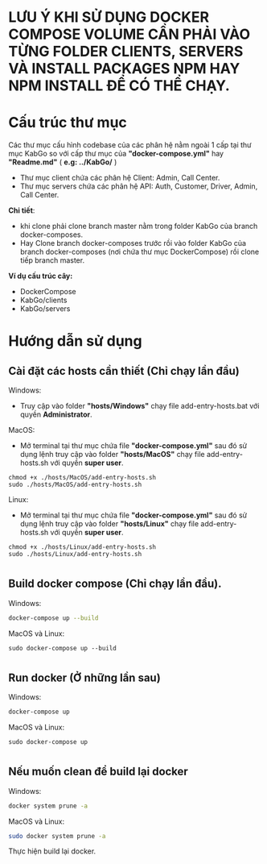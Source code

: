 # LƯU Ý KHI SỬ DỤNG DOCKER COMPOSE VOLUME CẦN PHẢI VÀO TỪNG FOLDER CLIENTS, SERVERS VÀ INSTALL PACKAGES NPM HAY NPM INSTALL ĐỂ CÓ THỂ CHẠY.
#
# Cấu trúc thư mục
Các thư mục cấu hình codebase của các phân hệ nằm ngoài 1 cấp tại thư mục KabGo so với cấp thư mục của **"docker-compose.yml"** hay **"Readme.md"** ( **e.g: ../KabGo/** ) 
- Thư mục client chứa các phân hệ Client: Admin, Call Center.
- Thư mục servers chứa các phân hệ API: Auth, Customer, Driver, Admin, Call Center.

**Chi tiết**:
- khi clone phải clone branch master nằm trong folder KabGo của branch docker-composes.
- Hay Clone branch docker-composes trước rồi vào folder KabGo của branch docker-composes (nơi chứa thư mục DockerCompose) rồi clone tiếp branch master.

**Ví dụ cấu trúc cây:**
- DockerCompose
- KabGo/clients
- KabGo/servers
#
# Hướng dẫn sử dụng
## Cài đặt các hosts cần thiết (Chỉ chạy lần đầu)
Windows: 
- Truy cập vào folder **"hosts/Windows"** chạy file add-entry-hosts.bat với quyền **Administrator**.

MacOS:
- Mở terminal tại thư mục chứa file **"docker-compose.yml"** sau đó sử dụng lệnh truy cập vào folder **"hosts/MacOS"** chạy file add-entry-hosts.sh với quyền **super user**.

```shell
chmod +x ./hosts/MacOS/add-entry-hosts.sh
sudo ./hosts/MacOS/add-entry-hosts.sh
```

Linux:
- Mở terminal tại thư mục chứa file **"docker-compose.yml"** sau đó sử dụng lệnh truy cập vào folder **"hosts/Linux"** chạy file add-entry-hosts.sh với quyền **super user**.

```shell
chmod +x ./hosts/Linux/add-entry-hosts.sh
sudo ./hosts/Linux/add-entry-hosts.sh
```

#
## Build docker compose (Chỉ chạy lần đầu).

Windows: 
```bash
docker-compose up --build
```

MacOS và Linux:
```shell
sudo docker-compose up --build
```
#
## Run docker (Ở những lần sau)
Windows: 
```bash
docker-compose up
```

MacOS và Linux:
```shell
sudo docker-compose up
```

#
## Nếu muốn clean để build lại docker

Windows: 
```bash
docker system prune -a
```

MacOS và Linux: 
```bash
sudo docker system prune -a
```

Thực hiện build lại docker.